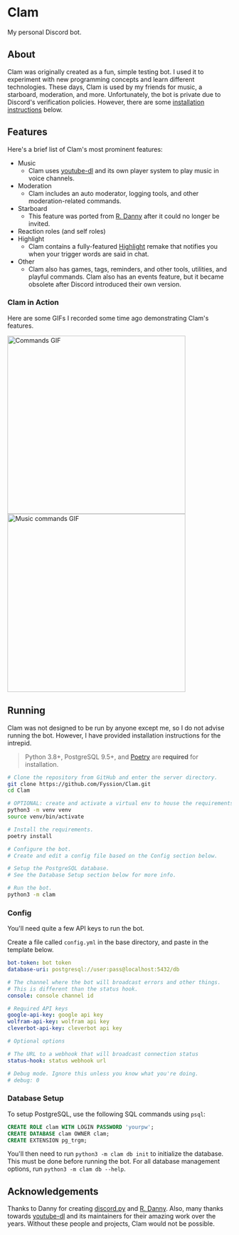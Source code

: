 # Clam

My personal Discord bot.

## About

Clam was originally created as a fun, simple testing bot.
I used it to experiment with new programming concepts and learn different technologies.
These days, Clam is used by my friends for music, a starboard, moderation, and more.
Unfortunately, the bot is private due to Discord's verification policies.
However, there are some [installation instructions](#running) below.

## Features

Here's a brief list of Clam's most prominent features:

- Music
  - Clam uses [youtube-dl][ytdl] and its own player system to play music in voice channels.
- Moderation
  - Clam includes an auto moderator, logging tools, and other moderation-related commands.
- Starboard
  - This feature was ported from [R. Danny][rdanny] after it could no longer be invited.
- Reaction roles (and self roles)
- Highlight
  - Clam contains a fully-featured [Highlight][hl] remake that notifies you when your trigger words are said in chat.
- Other
  - Clam also has games, tags, reminders, and other tools, utilities, and playful commands.
  Clam also has an events feature, but it became obsolete after Discord introduced their own version.

### Clam in Action

Here are some GIFs I recorded some time ago demonstrating Clam's features.

<img src="https://i.imgur.com/QmwI8CI.gif" alt="Commands GIF" width="400"/>
<img src="https://i.imgur.com/tzLbb32.gif" alt="Music commands GIF" width="400"/>

## Running

Clam was not designed to be run by anyone except me, so I do not advise running the bot.
However, I have provided installation instructions for the intrepid.

> Python 3.8+, PostgreSQL 9.5+, and [Poetry][poetry] are **required** for installation.

```sh
# Clone the repository from GitHub and enter the server directory.
git clone https://github.com/Fyssion/Clam.git
cd Clam

# OPTIONAL: create and activate a virtual env to house the requirements.
python3 -m venv venv
source venv/bin/activate

# Install the requirements.
poetry install

# Configure the bot.
# Create and edit a config file based on the Config section below.

# Setup the PostgreSQL database.
# See the Database Setup section below for more info.

# Run the bot.
python3 -m clam
```

### Config

You'll need quite a few API keys to run the bot.

Create a file called `config.yml` in the base directory,
and paste in the template below.

```yml
bot-token: bot token
database-uri: postgresql://user:pass@localhost:5432/db

# The channel where the bot will broadcast errors and other things.
# This is different than the status hook.
console: console channel id

# Required API keys
google-api-key: google api key
wolfram-api-key: wolfram api key
cleverbot-api-key: cleverbot api key

# Optional options

# The URL to a webhook that will broadcast connection status
status-hook: status webhook url

# Debug mode. Ignore this unless you know what you're doing.
# debug: 0
```

### Database Setup

To setup PostgreSQL, use the following SQL commands using `psql`:

```sql
CREATE ROLE clam WITH LOGIN PASSWORD 'yourpw';
CREATE DATABASE clam OWNER clam;
CREATE EXTENSION pg_trgm;
```

You'll then need to run `python3 -m clam db init` to initialize the database.
This must be done before running the bot.
For all database management options, run `python3 -m clam db --help`.

## Acknowledgements

Thanks to Danny for creating [discord.py][dpy] and [R. Danny][rdanny].
Also, many thanks towards [youtube-dl][ytdl] and its maintainers for their amazing work over the years.
Without these people and projects, Clam would not be possible.

[ytdl]: https://github.com/ytdl-org/youtube-dl
[rdanny]: https://github.com/Rapptz/RoboDanny
[hl]: https://discord.bots.gg/bots/292212176494657536
[poetry]: https://python-poetry.org/
[dpy]: https://github.com/Rapptz/discord.py
